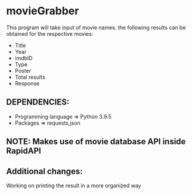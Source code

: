 # movieGrabber

This program will take input of movie names.
the following results can be obtained for the respective movies:

* Title
* Year
* imdbID
* Type
* Poster
* Total results
* Response

## DEPENDENCIES:
* Programming language => Python 3.9.5
* Packages => requests,json

## NOTE: Makes use of movie database API inside RapidAPI 

## Additional changes:
Working on printing the result in a more organized way
